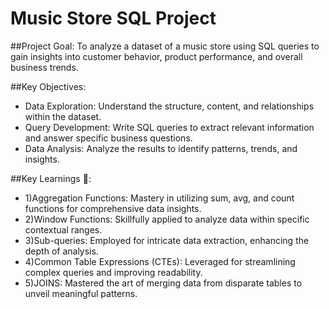 # Music Store SQL Project 

##Project Goal:
To analyze a dataset of a music store using SQL queries to gain insights into customer behavior, product performance, and overall business trends.

##Key Objectives:

- Data Exploration: Understand the structure, content, and relationships within the dataset.
- Query Development: Write SQL queries to extract relevant information and answer specific business questions.
- Data Analysis: Analyze the results to identify patterns, trends, and insights.

##Key Learnings 📝:

- 1)Aggregation Functions: Mastery in utilizing sum, avg, and count functions for comprehensive data insights.
- 2)Window Functions: Skillfully applied to analyze data within specific contextual ranges.
- 3)Sub-queries: Employed for intricate data extraction, enhancing the depth of analysis.
- 4)Common Table Expressions (CTEs): Leveraged for streamlining complex queries and improving readability.
- 5)JOINS: Mastered the art of merging data from disparate tables to unveil meaningful patterns.
